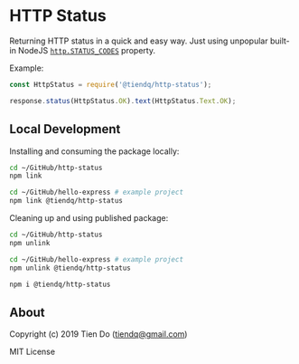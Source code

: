 # HTTP Status

Returning HTTP status in a quick and easy way. Just using unpopular built-in NodeJS [`http.STATUS_CODES`](https://nodejs.org/dist/latest-v12.x/docs/api/http.html#http_http_status_codes) property.

Example:

```js
const HttpStatus = require('@tiendq/http-status');

response.status(HttpStatus.OK).text(HttpStatus.Text.OK);
```

## Local Development

Installing and consuming the package locally:

```bash
cd ~/GitHub/http-status
npm link

cd ~/GitHub/hello-express # example project
npm link @tiendq/http-status
```

Cleaning up and using published package:

```bash
cd ~/GitHub/http-status
npm unlink

cd ~/GitHub/hello-express # example project
npm unlink @tiendq/http-status

npm i @tiendq/http-status
```

## About

Copyright (c) 2019 Tien Do (tiendq@gmail.com)

MIT License
